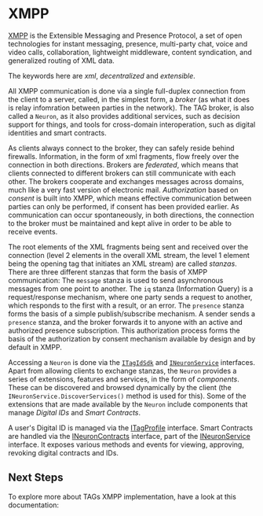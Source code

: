 # XMPP #

[XMPP](https://xmpp.org/about/technology-overview.html) is the Extensible Messaging and Presence Protocol,
a set of open technologies for instant messaging, presence, multi-party chat, voice and video calls, collaboration, 
lightweight middleware, content syndication, and generalized routing of XML data.

The keywords here are _xml_, _decentralized_ and _extensible_.

All XMPP communication is done via a single full-duplex connection from the client to a server, called, in the simplest form,
a _broker_ (as what it does is relay infomration between parties in the network). The TAG broker, is also called a `Neuron`, as
it also provides additional services, such as decision support for things, and tools for cross-domain interoperation, such as
digital identities and smart contracts.

As clients always connect to the broker, they can safely reside behind firewalls. Information, in the form of
xml fragments, flow freely over the connection in both directions. Brokers are _federated_, which means that clients 
connected to different brokers can still communicate with each other. The brokers cooperate and exchanges messages 
across domains, much like a very fast version of electronic mail. _Authorization_ based on _consent_ is built into XMPP, 
which means effective communication between parties can only be performed, if consent has been provided earlier. As 
communication can occur spontaneously, in both directions, the connection to the broker must be maintained and kept alive
in order to be able to receive events.

The root elements of the XML fragments being sent and received over the connection (level 2 elements in the overall XML stream, the
level 1 element being the opening tag that initiates an XML stream) are called _stanzas_. There are three different stanzas that
form the basis of XMPP communication: The `message` stanza is used to send asynchronous messages from one point to another. The
`iq` stanza (Information Query) is a request/response mechanism, where one party sends a request to another, which responds to the
first with a result, or an error. The `presence` stanza forms the basis of a simple publish/subscribe mechanism. A sender sends a
`presence` stanza, and the broker forwards it to anyone with an active and authorized presence subscription. This authorization
process forms the basis of the authorization by consent mechanism available by design and by default in XMPP.

Accessing a `Neuron` is done via the [`ITagIdSdk`](../Tag.Neuron.Xamarin/ITagIdSdk.cs) and
[`INeuronService`](../Tag.Neuron.Xamarin/Services/INeuronService.cs) interfaces. Apart from allowing clients to exchange
stanzas, the `Neuron` provides a series of extensions, features and services, in the form of _components_.
These can be discovered and browsed dynamically by the client (the `INeuronService.DiscoverServices()` method is used for this).
Some of the extensions that are made available by the `Neuron` include components that manage _Digital IDs_ and _Smart Contracts_.

A user's Digital ID is managed via the [ITagProfile](../Tag.Neuron.Xamarin/Services/ITagProfile.cs) interface. Smart Contracts
are handled via the [INeuronContracts](../Tag.Neuron.Xamarin/Services/INeuronContracts.cs) interface, part of the
[INeuronService](../Tag.Neuron.Xamarin/Services/INeuronService.cs) interface. It exposes various methods and events
for viewing, approving, revoking digital contracts and IDs.

## Next Steps ##

To explore more about TAGs XMPP implementation, have a look at this documentation:
